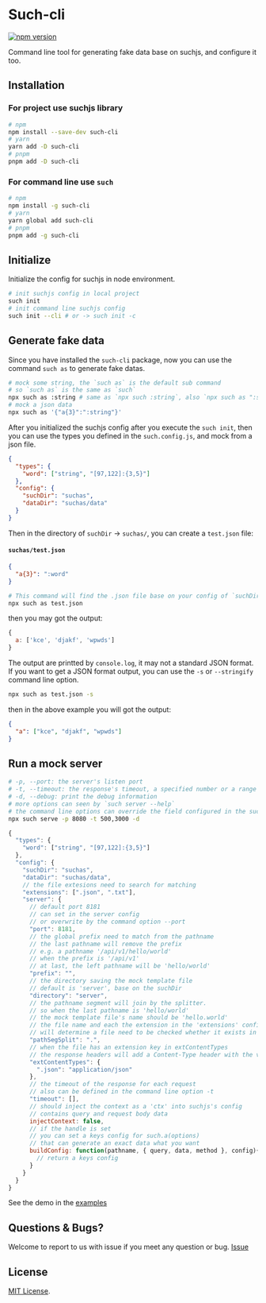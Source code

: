 # Such-cli
[![npm version](https://badge.fury.io/js/such-cli.svg)](https://badge.fury.io/js/such-cli)

Command line tool for generating fake data base on suchjs, and configure it too.
## Installation

### For project use suchjs library

```bash 
# npm
npm install --save-dev such-cli
# yarn
yarn add -D such-cli
# pnpm
pnpm add -D such-cli
```

### For command line use `such`
```bash 
# npm
npm install -g such-cli
# yarn
yarn global add such-cli
# pnpm
pnpm add -g such-cli
```


## Initialize

Initialize the config for suchjs in node environment.

```bash
# init suchjs config in local project
such init
# init command line suchjs config
such init --cli # or -> such init -c
```

## Generate fake data

Since you have installed the `such-cli` package, now you can use the command `such as` to generate fake datas.

```bash
# mock some string, the `such as` is the default sub command
# so `such as` is the same as `such`
npx such as :string # same as `npx such :string`, also `npx such as ":string"`
# mock a json data
npx such as '{"a{3}":":string"}'
```

After you initialized the suchjs config after you execute the `such init`, then you can use the types you defined in the `such.config.js`, and mock from a json file.

```json
{
  "types": {
    "word": ["string", "[97,122]:{3,5}"]
  },
  "config": {
    "suchDir": "suchas",
    "dataDir": "suchas/data"
  }
}
```

Then in the directory of `suchDir` -> `suchas/`, you can create a `test.json` file:

#### `suchas/test.json`

```json
{
  "a{3}": ":word"
}
```

```bash
# This command will find the .json file base on your config of `suchDir`
npx such as test.json
```

then you may got the output:

```javascript
{
  a: ['kce', 'djakf', 'wpwds']
}
```

The output are printted by `console.log`, it may not a standard JSON format. If you want to get a JSON format output, you can use the `-s` or `--stringify` command line option.

```bash
npx such as test.json -s
```

then in the above example you will got the output:

```json
{
  "a": ["kce", "djakf", "wpwds"]
}
```

## Run a mock server

```bash
# -p, --port: the server's listen port
# -t, --timeout: the response's timeout, a specified number or a range for random
# -d, --debug: print the debug information
# more options can seen by `such server --help`
# the command line options can override the field configured in the such.config.js 
npx such serve -p 8080 -t 500,3000 -d

```

```javascript
{
  "types": {
    "word": ["string", "[97,122]:{3,5}"]
  },
  "config": {
    "suchDir": "suchas",
    "dataDir": "suchas/data",
    // the file extesions need to search for matching
    "extensions": [".json", ".txt"], 
    "server": {
      // default port 8181
      // can set in the server config
      // or overwrite by the command option --port
      "port": 8181,
      // the global prefix need to match from the pathname
      // the last pathname will remove the prefix
      // e.g. a pathname '/api/v1/hello/world'
      // when the prefix is '/api/v1'
      // at last, the left pathname will be 'hello/world'
      "prefix": "",
      // the directory saving the mock template file
      // default is 'server', base on the suchDir
      "directory": "server",
      // the pathname segment will join by the splitter.
      // so when the last pathname is 'hello/world'
      // the mock template file's name should be 'hello.world'
      // the file name and each the extension in the 'extensions' config 
      // will determine a file need to be checked whether it exists in the serverDir  
      "pathSegSplit": ".",
      // when the file has an extension key in extContentTypes
      // the response headers will add a Content-Type header with the value
      "extContentTypes": {
        ".json": "application/json"
      },
      // the timeout of the response for each request
      // also can be defined in the command line option -t
      "timeout": [],
      // should inject the context as a 'ctx' into suchjs's config
      // contains query and request body data
      injectContext: false,
      // if the handle is set
      // you can set a keys config for such.a(options)
      // that can generate an exact data what you want 
      buildConfig: function(pathname, { query, data, method }, config){
        // return a keys config
      }
    }
  }
}
```
See the demo in the [examples](./examples/)

## Questions & Bugs?

Welcome to report to us with issue if you meet any question or bug. [Issue](https://github.com/suchjs/such-cli/issues)

## License

[MIT License](./LICENSE).